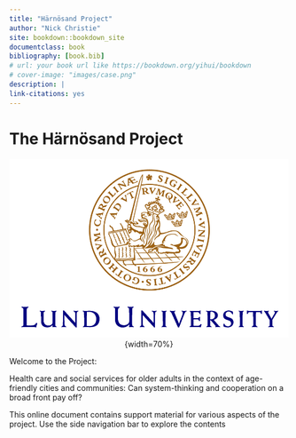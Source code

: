 ```yaml
--- 
title: "Härnösand Project"
author: "Nick Christie"
site: bookdown::bookdown_site
documentclass: book
bibliography: [book.bib]
# url: your book url like https://bookdown.org/yihui/bookdown
# cover-image: "images/case.png"
description: |
link-citations: yes
---
```


# The Härnösand Project







<center>

![](images/lund.png){width=70%}

</center>




Welcome to the Project:

Health care and social services for older adults in the context of age-friendly cities and
communities: Can system-thinking and cooperation on a broad front pay off?

This online document contains support material for various aspects of the project.  Use the side navigation bar to explore the contents

<!-- https://www.case.lu.se/en/research-case/reloc-age -->

<!-- Questions -->
<!-- If you have questions about this research project please contact: -->

<!-- Project leader: -->
<!-- Giedre Gefenaite -->
<!-- giedre.gefenaite@med.lu.se -->

<!-- Principal scientific officer: -->
<!-- Susanne Iwarsson     -->
<!-- susanne.iwarsson@med.lu.se -->



<script>
    document.addEventListener("DOMContentLoaded", function() {
        var footer = document.querySelector(".book-footer");
        if (footer) {
            footer.remove();  // Removes the footer element entirely from the DOM
        }
    });
</script>
